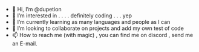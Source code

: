 - 👋 Hi, I’m @dupetion
- 👀 I’m interested in  . . . . definitely coding . . . yep
- 🌱 I’m currently learning as many languages and people as I can 
- 💞️ I’m looking to collaborate on projects and add my own test of code 
- 📫 How to reach me (with magic) , you can find me on discord , send me an E-mail.

<!---
dupetion/dupetion is a ✨ special ✨ repository because its `README.md` (this file) appears on your GitHub profile.
You can click the Preview link to take a look at your changes.
--->
